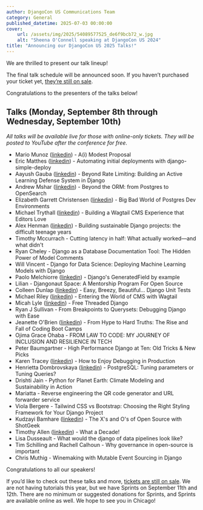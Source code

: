 ```yaml
---
author: DjangoCon US Communications Team
category: General
published_datetime: 2025-07-03 00:00:00
cover:
    url: /assets/img/2025/54089577525_de6f9bcb72_w.jpg
    alt: "Sheena O'Connell speaking at DjangoCon US 2024"
title: "Announcing our DjangoCon US 2025 Talks!"
---
```


We are thrilled to present our talk lineup!

The final talk schedule will be announced soon. If you haven’t purchased your ticket yet, [they’re still on sale]({{site.ticket_link}}).

Congratulations to the presenters of the talks below!

## Talks (Monday, September 8th through Wednesday, September 10th)

_All talks will be available live for those with online-only tickets. They will be posted to YouTube after the conference for free._

- Mario Munoz ([linkedin](https://www.linkedin.com/in/mario-a-munoz/)) - A(i) Modest Proposal
- Eric Matthes ([linkedin](https://www.linkedin.com/in/eric-matthes-598765205/)) - Automating initial deployments with django-simple-deploy
- Aayush Gauba ([linkedin](https://www.linkedin.com/in/aayush-gauba-4b1223161/)) - Beyond Rate Limiting: Building an Active Learning Defense System in Django
- Andrew Mshar ([linkedin](https://www.linkedin.com/in/andrew-mshar/)) - Beyond the ORM: from Postgres to OpenSearch
- Elizabeth Garrett Christensen ([linkedin](https://www.linkedin.com/in/elizabeth-garrett-christensen/)) - Big Bad World of Postgres Dev Environments
- Michael Trythall ([linkedin](https://www.linkedin.com/in/mtrythall/)) - Building a Wagtail CMS Experience that Editors Love
- Alex Henman ([linkedin](https://www.linkedin.com/in/alexhenman/)) - Building sustainable Django projects: the difficult teenage years
- Timothy Mccurrach - Cutting latency in half: What actually worked—and what didn't
- Ryan Cheley - Django as a Database Documentation Tool: The Hidden Power of Model Comments
- Will Vincent - Django for Data Science: Deploying Machine Learning Models with Django
- Paolo Melchiorre ([linkedin](https://www.linkedin.com/in/paolomelchiorre/)) - Django's GeneratedField by example
- Lilian - Djangonaut Space: A Mentorship Program For Open Source
- Colleen Dunlap ([linkedin](https://www.linkedin.com/in/colleen-dunlap-118a5a10b/)) - Easy, Breezy, Beautiful... Django Unit Tests
- Michael Riley ([linkedin](https://www.linkedin.com/in/michael-riley-jr-99366589/)) - Entering the World of CMS with Wagtail
- Micah Lyle ([linkedin](https://www.linkedin.com/in/micahlyle/)) - Free Threaded Django
- Ryan J Sullivan - From Breakpoints to Querysets: Debugging Django with Ease
- Jeanette O'Brien ([linkedin](https://www.linkedin.com/in/jeanetteob/)) - From Hype to Hard Truths: The Rise and Fall of Coding Boot Camps
- Ojima Grace Ohaba - FROM LAW TO CODE: MY JOURNEY OF INCLUSION AND RESILIENCE IN TECH
- Peter Baumgartner - High Performance Django at Ten: Old Tricks & New Picks
- Karen Tracey ([linkedin](https://www.linkedin.com/in/karen-tracey-b616255/)) - How to Enjoy Debugging in Production
- Henrietta Dombrovskaya ([linkedin](https://www.linkedin.com/in/henrietta-dombrovskaya-367b26/)) - PostgreSQL: Tuning parameters or Tuning Queries?
- Drishti Jain - Python for Planet Earth: Climate Modeling and Sustainability in Action
- Mariatta - Reverse engineering the QR code generator and URL forwarder service
- Viola Bergere - Tailwind CSS vs Bootstrap: Choosing  the Right Styling Framework for Your  Django Project
- Kudzayi Bamhare ([linkedin](https://www.linkedin.com/in/kudzayi-bamhare-3b6991b7/)) - The X's and O's of Open Source with ShotGeek
- Timothy Allen ([linkedin](https://www.linkedin.com/in/flipperpa/)) - What a Decade!
- Lisa Dusseault - What would the django of data pipelines look like?
- Tim Schilling and Rachell Calhoun - Why governance in open-source is important
- Chris Muthig - Winemaking with Mutable Event Sourcing in Django

Congratulations to all our speakers!

If you’d like to check out these talks and more, [tickets are still on sale]({{site.ticket_link}}). We are not having tutorials this year, but we have Sprints on September 11th and 12th. There are no minimum or suggested donations for Sprints, and Sprints are available online as well. We hope to see you in Chicago!
